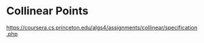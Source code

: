 # Collinear Points

https://coursera.cs.princeton.edu/algs4/assignments/collinear/specification.php
